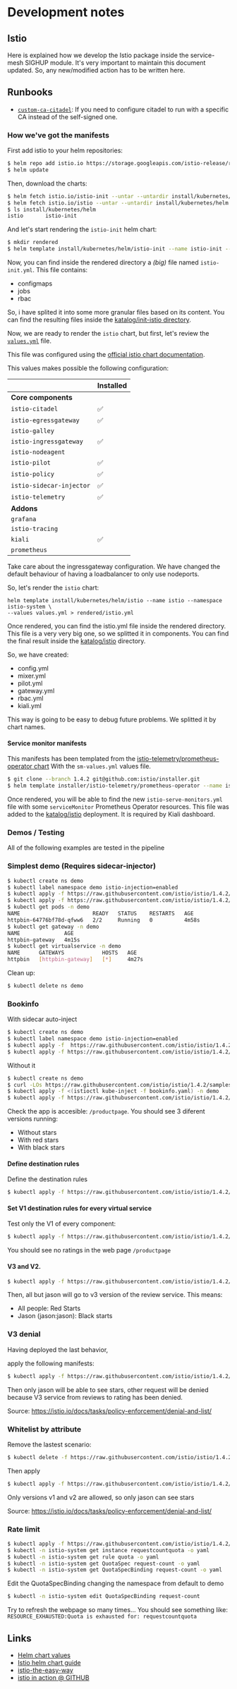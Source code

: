 # Development notes

## Istio

Here is explained how we develop the Istio package inside the service-mesh SIGHUP module. It's very important to
maintain this document updated. So, any new/modified action has to be written here.

## Runbooks

- [`custom-ca-citadel`](custom-ca-citadel/): If you need to configure citadel to run with a specific CA
  instead of the self-signed one.

### How we've got the manifests

First add istio to your helm repositories:

```bash
$ helm repo add istio.io https://storage.googleapis.com/istio-release/releases/1.4.2/charts/
$ helm update
```

Then, download the charts:

```bash
$ helm fetch istio.io/istio-init --untar --untardir install/kubernetes/helm
$ helm fetch istio.io/istio --untar --untardir install/kubernetes/helm
$ ls install/kubernetes/helm
istio		istio-init
```

And let's start rendering the `istio-init` helm chart:

```bash
$ mkdir rendered
$ helm template install/kubernetes/helm/istio-init --name istio-init --namespace istio-system > rendered/istio-init.yml
```

Now, you can find inside the rendered directory a *(big)* file named `istio-init.yml`. This file contains:

- configmaps
- jobs
- rbac

So, i have splited it into some more granular files based on its content. You can find the resulting files inside the
[katalog/init-istio directory](../katalog/istio/init).

Now, we are ready to render the `istio` chart, but first, let's review the [`values.yml`](values.yml) file.

This file was configured using the
[official istio chart documentation](https://istio.io/docs/reference/config/installation-options/).

This values makes possible the following configuration:

|                          | Installed          |
|--------------------------|--------------------|
| **Core components**      |                    |
| `istio-citadel`          | :white_check_mark: |
| `istio-egressgateway`    | :white_check_mark: |
| `istio-galley`           |                    |
| `istio-ingressgateway`   | :white_check_mark: |
| `istio-nodeagent`        |                    |
| `istio-pilot`            | :white_check_mark: |
| `istio-policy`           | :white_check_mark: |
| `istio-sidecar-injector` | :white_check_mark: |
| `istio-telemetry`        | :white_check_mark: |
| **Addons**               |                    |
| `grafana`                |                    |
| `istio-tracing`          |                    |
| `kiali`                  | :white_check_mark: |
| `prometheus`             |                    |

Take care about the ingressgateway configuration. We have changed the default behaviour of having a loadbalancer to only
use nodeports.

So, let's render the `istio` chart:

```
helm template install/kubernetes/helm/istio --name istio --namespace istio-system \
--values values.yml > rendered/istio.yml
```

Once rendered, you can find the istio.yml file inside the rendered directory. This file is a very very big one, so we
splitted it in components. You can find the final result inside the [katalog/istio](../katalog/istio) directory.

So, we have created:

- config.yml
- mixer.yml
- pilot.yml
- gateway.yml
- rbac.yml
- kiali.yml

This way is going to be easy to debug future problems. We splitted it by chart names.

#### Service monitor manifests

This manifests has been templated from the
[istio-telemetry/prometheus-operator chart](https://github.com/istio/installer/tree/1.4.2/istio-telemetry/prometheus-operator)
With the `sm-values.yml` values file.

```bash
$ git clone --branch 1.4.2 git@github.com:istio/installer.git
$ helm template installer/istio-telemetry/prometheus-operator --name istio --namespace monitoring --values sm-values.yml > rendered/istio-service-monitors.yml
```

Once rendered, you will be able to find the new `istio-serve-monitors.yml` file with some `serviceMonitor` Prometheus Operator resources. This file was added to the [katalog/istio](../katalog/istio/service-monitor.yml) deployment.
It is required by Kiali dashboard.

### Demos / Testing

All of the following examples are tested in the pipeline

### Simplest demo (Requires sidecar-injector)

```bash
$ kubectl create ns demo
$ kubectl label namespace demo istio-injection=enabled
$ kubectl apply -f https://raw.githubusercontent.com/istio/istio/1.4.2/samples/httpbin/httpbin.yaml -n demo
$ kubectl apply -f https://raw.githubusercontent.com/istio/istio/1.4.2/samples/httpbin/httpbin-gateway.yaml -n demo
$ kubectl get pods -n demo
NAME                       READY   STATUS    RESTARTS   AGE
httpbin-64776bf78d-qfww6   2/2     Running   0          4m58s
$ kubectl get gateway -n demo
NAME              AGE
httpbin-gateway   4m15s
$ kubectl get virtualservice -n demo
NAME      GATEWAYS            HOSTS   AGE
httpbin   [httpbin-gateway]   [*]     4m27s
```

Clean up:

```bash
$ kubectl delete ns demo
```

### Bookinfo

With sidecar auto-inject

```bash
$ kubectl create ns demo
$ kubectl label namespace demo istio-injection=enabled
$ kubectl apply -f  https://raw.githubusercontent.com/istio/istio/1.4.2/samples/bookinfo/platform/kube/bookinfo.yaml -n demo
$ kubectl apply -f https://raw.githubusercontent.com/istio/istio/1.4.2/samples/bookinfo/networking/bookinfo-gateway.yaml -n demo
```


Without it

```bash
$ kubectl create ns demo
$ curl -LOs https://raw.githubusercontent.com/istio/istio/1.4.2/samples/bookinfo/platform/kube/bookinfo.yaml
$ kubectl apply -f <(istioctl kube-inject -f bookinfo.yaml) -n demo
$ kubectl apply -f https://raw.githubusercontent.com/istio/istio/1.4.2/samples/bookinfo/networking/bookinfo-gateway.yaml -n demo
```

Check the app is accesible: `/productpage`.
You should see 3 diferent versions running:

- Without stars
- With red stars
- With black stars

#### Define destination rules

Define the destination rules

```bash
$ kubectl apply -f https://raw.githubusercontent.com/istio/istio/1.4.2/samples/bookinfo/networking/destination-rule-all.yaml -n demo
```

#### Set V1 destination rules for every virtual service

Test only the V1 of every component:

```bash
$ kubectl apply -f https://raw.githubusercontent.com/istio/istio/1.4.2/samples/bookinfo/networking/virtual-service-all-v1.yaml -n demo
```

You should see no ratings in the web page `/productpage`

#### V3 and V2.

```bash
$ kubectl apply -f https://raw.githubusercontent.com/istio/istio/1.4.2/samples/bookinfo/networking/virtual-service-reviews-jason-v2-v3.yaml -n demo
```

Then, all but jason will go to v3 version of the review service. This means:

- All people: Red Starts
- Jason (jason:jason): Black starts

### V3 denial

Having deployed the last behavior,

apply the following manifests:

```bash
$ kubectl apply -f https://raw.githubusercontent.com/istio/istio/1.4.2/samples/bookinfo/policy/mixer-rule-deny-label.yaml -n demo
```

Then only jason will be able to see stars, other request will be denied because V3 service from reviews to rating has been denied.

Source: https://istio.io/docs/tasks/policy-enforcement/denial-and-list/


### Whitelist by attribute

Remove the lastest scenario:

```bash
$ kubectl delete -f https://raw.githubusercontent.com/istio/istio/1.4.2/samples/bookinfo/policy/mixer-rule-deny-label.yaml -n demo
```

Then apply

```bash
$ kubectl apply -f https://raw.githubusercontent.com/istio/istio/1.4.2/samples/bookinfo/policy/mixer-rule-deny-whitelist.yaml -n demo
```

Only versions v1 and v2 are allowed, so only jason can see stars

Source: https://istio.io/docs/tasks/policy-enforcement/denial-and-list/

### Rate limit

```bash
$ kubectl apply -f https://raw.githubusercontent.com/istio/istio/1.4.2/samples/bookinfo/policy/mixer-rule-productpage-ratelimit.yaml -n istio-system
$ kubectl -n istio-system get instance requestcountquota -o yaml
$ kubectl -n istio-system get rule quota -o yaml
$ kubectl -n istio-system get QuotaSpec request-count -o yaml
$ kubectl -n istio-system get QuotaSpecBinding request-count -o yaml
```

Edit the QuotaSpecBinding changing the namespace from default to demo

```bash
$ kubectl -n istio-system edit QuotaSpecBinding request-count
```

Try to refresh the webpage so many times... You should see something like: `RESOURCE_EXHAUSTED:Quota is exhausted for: requestcountquota`


## Links

- [Helm chart values](https://istio.io/docs/reference/config/installation-options/)
- [Istio helm chart guide](https://istio.io/docs/setup/install/helm/)
- [istio-the-easy-way](https://medium.com/solo-io/istio-the-easy-way-de66e6eba4a1)
- [istio in action @ GITHUB](https://github.com/istioinaction/book-source-code)